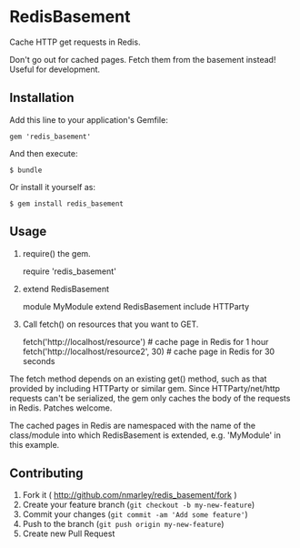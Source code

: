 # RedisBasement

Cache HTTP get requests in Redis.

Don't go out for cached pages. Fetch them from the basement instead! Useful for development.

## Installation

Add this line to your application's Gemfile:

    gem 'redis_basement'

And then execute:

    $ bundle

Or install it yourself as:

    $ gem install redis_basement

## Usage

1. require() the gem.

    require 'redis_basement'

2. extend RedisBasement

    module MyModule
      extend RedisBasement
      include HTTParty

3. Call fetch() on resources that you want to GET.

      fetch('http://localhost/resource') # cache page in Redis for 1 hour
      fetch('http://localhost/resource2', 30) # cache page in Redis for 30 seconds

The fetch method depends on an existing get() method, such as that provided by including HTTParty or similar gem. Since HTTParty/net/http requests can't be serialized, the gem only caches the body of the requests in Redis. Patches welcome.

The cached pages in Redis are namespaced with the name of the class/module into which RedisBasement is extended, e.g. 'MyModule' in this example.

## Contributing

1. Fork it ( http://github.com/nmarley/redis_basement/fork )
2. Create your feature branch (`git checkout -b my-new-feature`)
3. Commit your changes (`git commit -am 'Add some feature'`)
4. Push to the branch (`git push origin my-new-feature`)
5. Create new Pull Request
